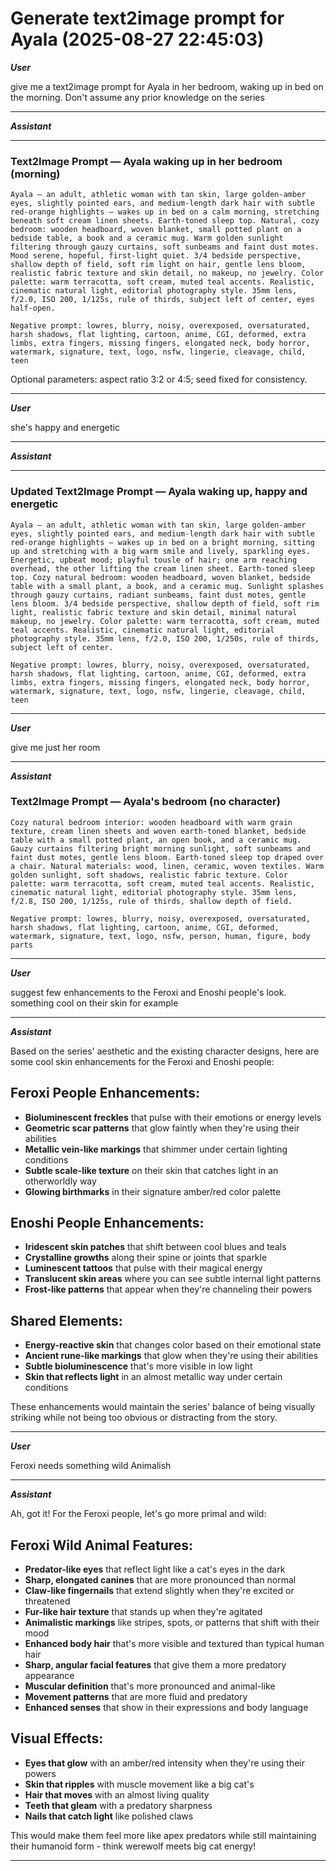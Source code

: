 <!-- Generated by SpecStory -->

# Generate text2image prompt for Ayala (2025-08-27 22:45:03)

_**User**_

give me a text2image prompt for Ayala in her bedroom, waking up in bed on the morning. Don't assume any prior knowledge on the series

---

_**Assistant**_



---

### Text2Image Prompt — Ayala waking up in her bedroom (morning)

```text
Ayala — an adult, athletic woman with tan skin, large golden‑amber eyes, slightly pointed ears, and medium-length dark hair with subtle red‑orange highlights — wakes up in bed on a calm morning, stretching beneath soft cream linen sheets. Earth‑toned sleep top. Natural, cozy bedroom: wooden headboard, woven blanket, small potted plant on a bedside table, a book and a ceramic mug. Warm golden sunlight filtering through gauzy curtains, soft sunbeams and faint dust motes. Mood serene, hopeful, first-light quiet. 3/4 bedside perspective, shallow depth of field, soft rim light on hair, gentle lens bloom, realistic fabric texture and skin detail, no makeup, no jewelry. Color palette: warm terracotta, soft cream, muted teal accents. Realistic, cinematic natural light, editorial photography style. 35mm lens, f/2.0, ISO 200, 1/125s, rule of thirds, subject left of center, eyes half-open.
```

```text
Negative prompt: lowres, blurry, noisy, overexposed, oversaturated, harsh shadows, flat lighting, cartoon, anime, CGI, deformed, extra limbs, extra fingers, missing fingers, elongated neck, body horror, watermark, signature, text, logo, nsfw, lingerie, cleavage, child, teen
```

Optional parameters: aspect ratio 3:2 or 4:5; seed fixed for consistency.

---

_**User**_

she's happy and energetic

---

_**Assistant**_



---

### Updated Text2Image Prompt — Ayala waking up, happy and energetic

```text
Ayala — an adult, athletic woman with tan skin, large golden‑amber eyes, slightly pointed ears, and medium-length dark hair with subtle red‑orange highlights — wakes up in bed on a bright morning, sitting up and stretching with a big warm smile and lively, sparkling eyes. Energetic, upbeat mood; playful tousle of hair; one arm reaching overhead, the other lifting the cream linen sheet. Earth‑toned sleep top. Cozy natural bedroom: wooden headboard, woven blanket, bedside table with a small plant, a book, and a ceramic mug. Sunlight splashes through gauzy curtains, radiant sunbeams, faint dust motes, gentle lens bloom. 3/4 bedside perspective, shallow depth of field, soft rim light, realistic fabric texture and skin detail, minimal natural makeup, no jewelry. Color palette: warm terracotta, soft cream, muted teal accents. Realistic, cinematic natural light, editorial photography style. 35mm lens, f/2.0, ISO 200, 1/250s, rule of thirds, subject left of center.
```

```text
Negative prompt: lowres, blurry, noisy, overexposed, oversaturated, harsh shadows, flat lighting, cartoon, anime, CGI, deformed, extra limbs, extra fingers, missing fingers, elongated neck, body horror, watermark, signature, text, logo, nsfw, lingerie, cleavage, child, teen
```

---

_**User**_

give me just her room

---

_**Assistant**_

### Text2Image Prompt — Ayala's bedroom (no character)

```text
Cozy natural bedroom interior: wooden headboard with warm grain texture, cream linen sheets and woven earth‑toned blanket, bedside table with a small potted plant, an open book, and a ceramic mug. Gauzy curtains filtering bright morning sunlight, soft sunbeams and faint dust motes, gentle lens bloom. Earth‑toned sleep top draped over a chair. Natural materials: wood, linen, ceramic, woven textiles. Warm golden sunlight, soft shadows, realistic fabric texture. Color palette: warm terracotta, soft cream, muted teal accents. Realistic, cinematic natural light, editorial photography style. 35mm lens, f/2.8, ISO 200, 1/125s, rule of thirds, shallow depth of field.
```

```text
Negative prompt: lowres, blurry, noisy, overexposed, oversaturated, harsh shadows, flat lighting, cartoon, anime, CGI, deformed, watermark, signature, text, logo, nsfw, person, human, figure, body parts
```

---

_**User**_

suggest few enhancements to the Feroxi and Enoshi people's look. something cool on their skin for example

---

_**Assistant**_

Based on the series' aesthetic and the existing character designs, here are some cool skin enhancements for the Feroxi and Enoshi people:

## Feroxi People Enhancements:
- **Bioluminescent freckles** that pulse with their emotions or energy levels
- **Geometric scar patterns** that glow faintly when they're using their abilities
- **Metallic vein-like markings** that shimmer under certain lighting conditions
- **Subtle scale-like texture** on their skin that catches light in an otherworldly way
- **Glowing birthmarks** in their signature amber/red color palette

## Enoshi People Enhancements:
- **Iridescent skin patches** that shift between cool blues and teals
- **Crystalline growths** along their spine or joints that sparkle
- **Luminescent tattoos** that pulse with their magical energy
- **Translucent skin areas** where you can see subtle internal light patterns
- **Frost-like patterns** that appear when they're channeling their powers

## Shared Elements:
- **Energy-reactive skin** that changes color based on their emotional state
- **Ancient rune-like markings** that glow when they're using their abilities
- **Subtle bioluminescence** that's more visible in low light
- **Skin that reflects light** in an almost metallic way under certain conditions

These enhancements would maintain the series' balance of being visually striking while not being too obvious or distracting from the story.

---

_**User**_

Feroxi needs something wild Animalish

---

_**Assistant**_

Ah, got it! For the Feroxi people, let's go more primal and wild:

## Feroxi Wild Animal Features:
- **Predator-like eyes** that reflect light like a cat's eyes in the dark
- **Sharp, elongated canines** that are more pronounced than normal
- **Claw-like fingernails** that extend slightly when they're excited or threatened
- **Fur-like hair texture** that stands up when they're agitated
- **Animalistic markings** like stripes, spots, or patterns that shift with their mood
- **Enhanced body hair** that's more visible and textured than typical human hair
- **Sharp, angular facial features** that give them a more predatory appearance
- **Muscular definition** that's more pronounced and animal-like
- **Movement patterns** that are more fluid and predatory
- **Enhanced senses** that show in their expressions and body language

## Visual Effects:
- **Eyes that glow** with an amber/red intensity when they're using their powers
- **Skin that ripples** with muscle movement like a big cat's
- **Hair that moves** with an almost living quality
- **Teeth that gleam** with a predatory sharpness
- **Nails that catch light** like polished claws

This would make them feel more like apex predators while still maintaining their humanoid form - think werewolf meets big cat energy!

---

